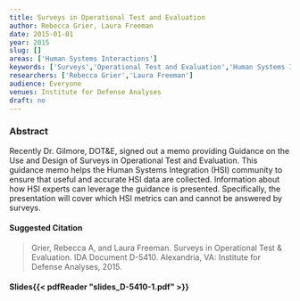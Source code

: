 ```yaml
---
title: Surveys in Operational Test and Evaluation
author: Rebecca Grier, Laura Freeman
date: 2015-01-01
year: 2015
slug: []
areas: ['Human Systems Interactions']
keywords: ['Surveys','Operational Test and Evaluation','Human Systems Interaction']
researchers: ['Rebecca Grier','Laura Freeman']
audience: Everyone
venues: Institute for Defense Analyses
draft: no
---
```




### Abstract
Recently Dr. Gilmore, DOT&E, signed out a memo providing Guidance on the Use and Design of Surveys in Operational Test and Evaluation. This guidance memo helps the Human Systems Integration (HSI) community to ensure that useful and accurate HSI data are collected. Information about how HSI experts can leverage the guidance is presented. Specifically, the presentation will cover which HSI metrics can and cannot be answered by surveys.

#### Suggested Citation
> Grier, Rebecca A, and Laura Freeman. Surveys in Operational Test & Evaluation. IDA Document D-5410. Alexandria, VA: Institute for Defense Analyses, 2015.

#### Slides{{< pdfReader "slides_D-5410-1.pdf" >}}





